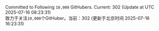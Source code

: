 Committed to Following `10,000` GitHubers. Current: <!-- FOLLOWING_COUNT -->302<!-- FOLLOWING_COUNT --> (Update at UTC <!-- LAST_UPDATED -->2025-07-16 08:23:31<!-- LAST_UPDATED -->)<br>
致力于关注`10,000`个GitHuber。当前：<!-- FOLLOWING_COUNT -->302<!-- FOLLOWING_COUNT --> (更新于北京时间 <!-- LAST_UPDATED_CST -->2025-07-16 16:23:31<!-- LAST_UPDATED_CST -->)

